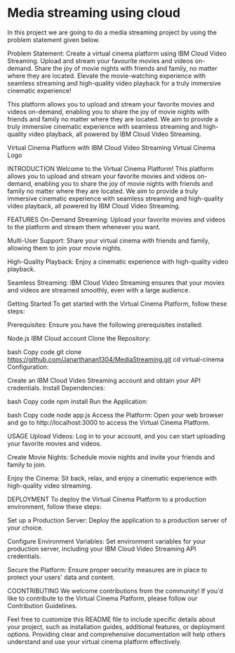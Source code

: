 # Media streaming using cloud


In this project we are going to do a media streaming project by using the problem statement given below. 

Problem Statement: Create a virtual cinema platform using IBM Cloud Video Streaming. Upload and stream your favourite movies and videos on-demand. Share the joy of movie nights with friends and family, no matter where they are located. Elevate the movie-watching experience with seamless streaming and high-quality video playback for a truly immersive cinematic experience!

This platform allows you to upload and stream your favorite movies and videos on-demand, enabling you to share the joy of movie nights with friends and family no matter where they are located. We aim to provide a truly immersive cinematic experience with seamless streaming and high-quality video playback, all powered by IBM Cloud Video Streaming.

Virtual Cinema Platform with IBM Cloud Video Streaming
Virtual Cinema Logo


INTRODUCTION
Welcome to the Virtual Cinema Platform! This platform allows you to upload and stream your favorite movies and videos on-demand, enabling you to share the joy of movie nights with friends and family no matter where they are located. We aim to provide a truly immersive cinematic experience with seamless streaming and high-quality video playback, all powered by IBM Cloud Video Streaming.

FEATURES
On-Demand Streaming: Upload your favorite movies and videos to the platform and stream them whenever you want.

Multi-User Support: Share your virtual cinema with friends and family, allowing them to join your movie nights.

High-Quality Playback: Enjoy a cinematic experience with high-quality video playback.

Seamless Streaming: IBM Cloud Video Streaming ensures that your movies and videos are streamed smoothly, even with a large audience.

Getting Started
To get started with the Virtual Cinema Platform, follow these steps:

Prerequisites: Ensure you have the following prerequisites installed:

Node.js
IBM Cloud account
Clone the Repository:

bash
Copy code
git clone https://github.com/Janarthanan1304/MediaStreaming.git
cd virtual-cinema
Configuration:

Create an IBM Cloud Video Streaming account and obtain your API credentials.
Install Dependencies:

bash
Copy code
npm install
Run the Application:

bash
Copy code
node app.js
Access the Platform: Open your web browser and go to http://localhost:3000 to access the Virtual Cinema Platform.

USAGE
Upload Videos: Log in to your account, and you can start uploading your favorite movies and videos.

Create Movie Nights: Schedule movie nights and invite your friends and family to join.

Enjoy the Cinema: Sit back, relax, and enjoy a cinematic experience with high-quality video streaming.

DEPLOYMENT
To deploy the Virtual Cinema Platform to a production environment, follow these steps:

Set up a Production Server: Deploy the application to a production server of your choice.

Configure Environment Variables: Set environment variables for your production server, including your IBM Cloud Video Streaming API credentials.

Secure the Platform: Ensure proper security measures are in place to protect your users' data and content.

COONTRIBUTING
We welcome contributions from the community! If you'd like to contribute to the Virtual Cinema Platform, please follow our Contribution Guidelines.



Feel free to customize this README file to include specific details about your project, such as installation guides, additional features, or deployment options. Providing clear and comprehensive documentation will help others understand and use your virtual cinema platform effectively.

